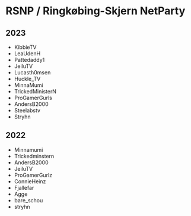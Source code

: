 # RSNP / Ringkøbing-Skjern NetParty

## 2023
- KibbieTV
- LeaUdenH
- Pattedaddy1
- JeiluTV
- Lucasth0msen
- Huckle_TV
- MinnaMumi
- TrickedMinisterN
- ProGamerGurls
- AndersB2000
- Steelabstv
- Stryhn

## 2022
- Minnamumi
- Trickedminstern
- AndersB2000
- JeiluTV
- ProGamerGurlz
- ConnieHeinz
- Fjallefar
- Agge
- bare_schou
- stryhn
